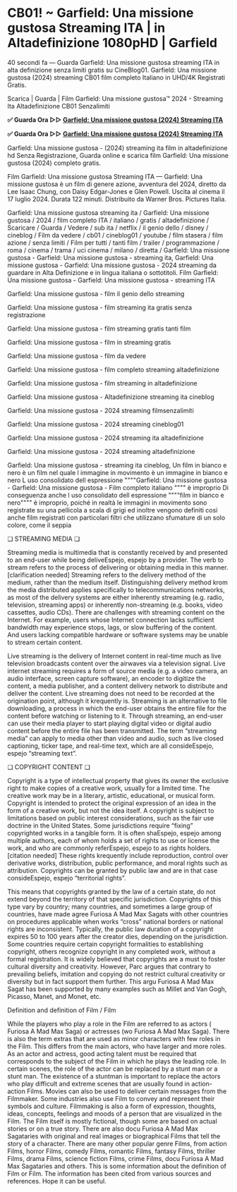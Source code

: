 # CB01! ~ Garfield: Una missione gustosa Streaming ITA | in Altadefinizione 1080pHD | Garfield

40 secondi fa — Guarda Garfield: Una missione gustosa streaming ITA in alta definizione senza limiti gratis su CineBlog01. Garfield: Una missione gustosa (2024) streaming CB01 film completo Italiano in UHD/4K Registrati Gratis.

Scarica | Guarda | Film Garfield: Una missione gustosa™ 2024 - Streaming Ita Altadefinizione CB01 Senzalimiti

**✅ Guarda Ora ▷▷ [Garfield: Una missione gustosa (2024) Streaming ITA](https://is.gd/Ssmz9z)** 

**✅ Guarda Ora ▷▷ [Garfield: Una missione gustosa (2024) Streaming ITA](https://is.gd/Ssmz9z)** 

Garfield: Una missione gustosa - (2024) streaming ita film in altadefinizione hd Senza Registrazione, Guarda online e scarica film Garfield: Una missione gustosa (2024) completo gratis.

Film Garfield: Una missione gustosa Streaming ITA — Garfield: Una missione gustosa è un film di genere azione, avventura del 2024, diretto da Lee Isaac Chung, con Daisy Edgar-Jones e Glen Powell. Uscita al cinema il 17 luglio 2024. Durata 122 minuti. Distribuito da Warner Bros. Pictures Italia.

Garfield: Una missione gustosa streaming ita / Garfield: Una missione gustosa / 2024 / film completo ITA / italiano / gratis / altadefinizione / Scaricare / Guarda / Vedere / sub ita / netflix / il genio dello / disney / cineblog / Film da vedere / cb01 / cineblog01 / youtube / film stasera / film azione / senza limiti / Film per tutti / tanti film / trailer / programmazione / roma / cinema / trama / uci cinema / milano / diretta / Garfield: Una missione gustosa - Garfield: Una missione gustosa - streaming ita, Garfield: Una missione gustosa - Garfield: Una missione gustosa - 2024 streaming da guardare in Alta Definizione e in lingua italiana o sottotitoli. Film Garfield: Una missione gustosa - Garfield: Una missione gustosa - streaming ITA

Garfield: Una missione gustosa - film il genio dello streaming

Garfield: Una missione gustosa - film streaming ita gratis senza registrazione

Garfield: Una missione gustosa - film streaming gratis tanti film

Garfield: Una missione gustosa - film in streaming gratis

Garfield: Una missione gustosa - film da vedere

Garfield: Una missione gustosa - film completo streaming altadefinizione

Garfield: Una missione gustosa - film streaming in altadefinizione

Garfield: Una missione gustosa - Altadefinizione streaming ita cineblog

Garfield: Una missione gustosa - 2024 streaming filmsenzalimiti

Garfield: Una missione gustosa - 2024 streaming cineblog01

Garfield: Una missione gustosa - 2024 streaming ita altadefinizione

Garfield: Una missione gustosa - 2024 streaming altadefinizione

Garfield: Una missione gustosa - streaming ita cineblog, Un film in bianco e nero è un film nel quale l immagine in movimento è un immagine in bianco e nero L uso consolidato dell espressione """"Garfield: Una missione gustosa - Garfield: Una missione gustosa - Film completo italiano """" è improprio Di conseguenza anche l uso consolidato dell espressione """"film in bianco e nero"""" è improprio, poiché in realtà le immagini in movimento sono registrate su una pellicola a scala di grigi ed inoltre vengono definiti così anche film registrati con particolari filtri che utilizzano sfumature di un solo colore, come il seppia

❏ STREAMING MEDIA ❏

Streaming media is multimedia that is constantly received by and presented to an end-user while being deliveEspejo, espejo by a provider. The verb to stream refers to the process of delivering or obtaining media in this manner.[clarification needed] Streaming refers to the delivery method of the medium, rather than the medium itself. Distinguishing delivery method krom the media distributed applies specifically to telecommunications networks, as most of the delivery systems are either inherently streaming (e.g. radio, television, streaming apps) or inherently non-streaming (e.g. books, video cassettes, audio CDs). There are challenges with streaming content on the Internet. For example, users whose Internet connection lacks sufficient bandwidth may experience stops, lags, or slow buffering of the content. And users lacking compatible hardware or software systems may be unable to stream certain content.

Live streaming is the delivery of Internet content in real-time much as live television broadcasts content over the airwaves via a television signal. Live internet streaming requires a form of source media (e.g. a video camera, an audio interface, screen capture software), an encoder to digitize the content, a media publisher, and a content delivery network to distribute and deliver the content. Live streaming does not need to be recorded at the origination point, although it krequently is. Streaming is an alternative to file downloading, a process in which the end-user obtains the entire file for the content before watching or listening to it. Through streaming, an end-user can use their media player to start playing digital video or digital audio content before the entire file has been transmitted. The term “streaming media” can apply to media other than video and audio, such as live closed captioning, ticker tape, and real-time text, which are all consideEspejo, espejo “streaming text”.

❏ COPYRIGHT CONTENT ❏

Copyright is a type of intellectual property that gives its owner the exclusive right to make copies of a creative work, usually for a limited time. The creative work may be in a literary, artistic, educational, or musical form. Copyright is intended to protect the original expression of an idea in the form of a creative work, but not the idea itself. A copyright is subject to limitations based on public interest considerations, such as the fair use doctrine in the United States. Some jurisdictions require “fixing” copyrighted works in a tangible form. It is often shaEspejo, espejo among multiple authors, each of whom holds a set of rights to use or license the work, and who are commonly referEspejo, espejo to as rights holders.[citation needed] These rights krequently include reproduction, control over derivative works, distribution, public performance, and moral rights such as attribution. Copyrights can be granted by public law and are in that case consideEspejo, espejo “territorial rights”.

This means that copyrights granted by the law of a certain state, do not extend beyond the territory of that specific jurisdiction. Copyrights of this type vary by country; many countries, and sometimes a large group of countries, have made agree Furiosa A Mad Max Sagats with other countries on procedures applicable when works “cross” national borders or national rights are inconsistent. Typically, the public law duration of a copyright expires 50 to 100 years after the creator dies, depending on the jurisdiction. Some countries require certain copyright formalities to establishing copyright, others recognize copyright in any completed work, without a formal registration. It is widely believed that copyrights are a must to foster cultural diversity and creativity. However, Parc argues that contrary to prevailing beliefs, imitation and copying do not restrict cultural creativity or diversity but in fact support them further. This argu Furiosa A Mad Max Sagat has been supported by many examples such as Millet and Van Gogh, Picasso, Manet, and Monet, etc.

Definition and definition of Film / Film

While the players who play a role in the Film are referred to as actors ( Furiosa A Mad Max Saga) or actresses (wo Furiosa A Mad Max Saga). There is also the term extras that are used as minor characters with few roles in the Film. This differs from the main actors, who have larger and more roles. As an actor and actress, good acting talent must be required that corresponds to the subject of the Film in which he plays the leading role. In certain scenes, the role of the actor can be replaced by a stunt man or a stunt man. The existence of a stuntman is important to replace the actors who play difficult and extreme scenes that are usually found in action-action Films. Movies can also be used to deliver certain messages from the Filmmaker. Some industries also use Film to convey and represent their symbols and culture. Filmmaking is also a form of expression, thoughts, ideas, concepts, feelings and moods of a person that are visualized in the Film. The Film itself is mostly fictional, though some are based on actual stories or on a true story. There are also docu Furiosa A Mad Max Sagataries with original and real images or biographical Films that tell the story of a character. There are many other popular genre Films, from action Films, horror Films, comedy Films, romantic Films, fantasy Films, thriller Films, drama Films, science fiction Films, crime Films, docu Furiosa A Mad Max Sagataries and others. This is some information about the definition of Film or Film. The information has been cited from various sources and references. Hope it can be useful.
